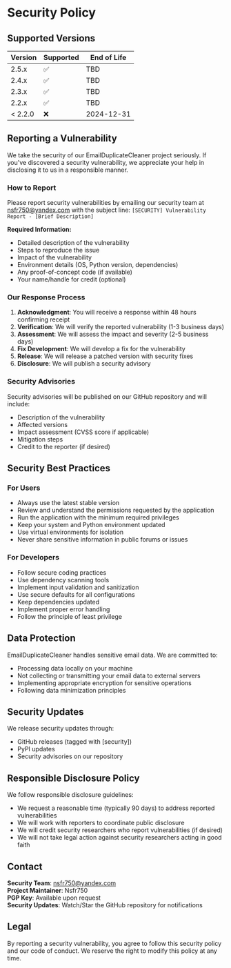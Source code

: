 # Security Policy

## Supported Versions

| Version | Supported          | End of Life |
|---------|-------------------|-------------|
| 2.5.x   | :white_check_mark:| TBD         |
| 2.4.x   | :white_check_mark:| TBD         |
| 2.3.x   | :white_check_mark:| TBD         |
| 2.2.x   | :white_check_mark:| TBD         |
| < 2.2.0 | :x:               | 2024-12-31  |

## Reporting a Vulnerability

We take the security of our EmailDuplicateCleaner project seriously. If you've discovered a security vulnerability, we appreciate your help in disclosing it to us in a responsible manner.

### How to Report

Please report security vulnerabilities by emailing our security team at nsfr750@yandex.com with the subject line: `[SECURITY] Vulnerability Report - [Brief Description]`

**Required Information:**
- Detailed description of the vulnerability
- Steps to reproduce the issue
- Impact of the vulnerability
- Environment details (OS, Python version, dependencies)
- Any proof-of-concept code (if available)
- Your name/handle for credit (optional)

### Our Response Process

1. **Acknowledgment**: You will receive a response within 48 hours confirming receipt
2. **Verification**: We will verify the reported vulnerability (1-3 business days)
3. **Assessment**: We will assess the impact and severity (2-5 business days)
4. **Fix Development**: We will develop a fix for the vulnerability
5. **Release**: We will release a patched version with security fixes
6. **Disclosure**: We will publish a security advisory

### Security Advisories

Security advisories will be published on our GitHub repository and will include:
- Description of the vulnerability
- Affected versions
- Impact assessment (CVSS score if applicable)
- Mitigation steps
- Credit to the reporter (if desired)

## Security Best Practices

### For Users
- Always use the latest stable version
- Review and understand the permissions requested by the application
- Run the application with the minimum required privileges
- Keep your system and Python environment updated
- Use virtual environments for isolation
- Never share sensitive information in public forums or issues

### For Developers
- Follow secure coding practices
- Use dependency scanning tools
- Implement input validation and sanitization
- Use secure defaults for all configurations
- Keep dependencies updated
- Implement proper error handling
- Follow the principle of least privilege

## Data Protection

EmailDuplicateCleaner handles sensitive email data. We are committed to:
- Processing data locally on your machine
- Not collecting or transmitting your email data to external servers
- Implementing appropriate encryption for sensitive operations
- Following data minimization principles

## Security Updates

We release security updates through:
- GitHub releases (tagged with [security])
- PyPI updates
- Security advisories on our repository

## Responsible Disclosure Policy

We follow responsible disclosure guidelines:
- We request a reasonable time (typically 90 days) to address reported vulnerabilities
- We will work with reporters to coordinate public disclosure
- We will credit security researchers who report vulnerabilities (if desired)
- We will not take legal action against security researchers acting in good faith

## Contact

**Security Team**: nsfr750@yandex.com  
**Project Maintainer**: Nsfr750  
**PGP Key**: Available upon request  
**Security Updates**: Watch/Star the GitHub repository for notifications

## Legal

By reporting a security vulnerability, you agree to follow this security policy and our code of conduct. We reserve the right to modify this policy at any time.


